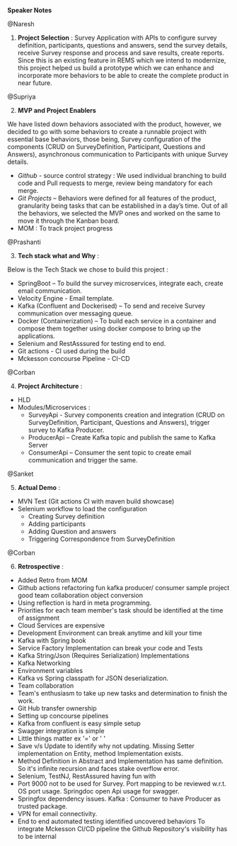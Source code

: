__Speaker Notes__

@Naresh

1. __Project Selection__ : 
Survey Application with APIs to configure survey definition, participants, questions and answers, send the survey details, receive Survey response and
process and save results, create reports.
Since this is an existing feature in REMS which we intend to modernize, this project helped us build a prototype which we can enhance and incorporate more behaviors to be able to create
the complete product in near future.

@Supriya

2. __MVP and Project Enablers__  

We have listed down behaviors associated with the product, however, we decided to go with some behaviors to create a runnable project with essential base behaviors,
those being, Survey configuration  of the components (CRUD on SurveyDefinition, Participant, Questions and Answers), asynchronous communication to Participants with
unique Survey details.

 * _Github_ - source control strategy : We used individual branching to build code and Pull requests to merge, review being mandatory for each merge.
 * _Git Projects_ – Behaviors were defined for all features of the product, granularity being tasks that can be established in a day’s time. Out of all the                             behaviors, we selected the MVP ones and worked on the same to move it through the Kanban board.
 * MOM : To track project progress

@Prashanti

3. __Tech stack what and Why__ : 

Below is the Tech Stack we chose to build this project :

* SpringBoot – To build the survey microservices, integrate each, create email communication.
* Velocity Engine - Email template.
* Kafka (Confluent and Dockerised) – To send and receive Survey communication over messaging queue.
* Docker (Containerization) – To build each service in a container and compose them together using docker compose to bring up the applications.
* Selenium and RestAsssured for testing end to end.
* Git actions - CI used during the build
* Mckesson concourse Pipeline - CI-CD

@Corban

4. __Project Architecture__ : 

* HLD 
* Modules/Microservices :
  * SurveyApi - Survey components creation and integration (CRUD on SurveyDefinition, Participant, Questions and Answers), trigger survey to Kafka Producer.
  * ProducerApi – Create Kafka topic and publish the same to Kafka Server
  * ConsumerApi – Consumer the sent topic to create email communication and trigger the same.

@Sanket

5. __Actual Demo__ :

* MVN Test (Git actions CI with maven build showcase)
* Selenium workflow to load the configuration
  * Creating Survey definition
  * Adding participants
  * Adding Question and answers
  * Triggering Correspondence from SurveyDefinition

@Corban

6. __Retrospective__ :

* Added Retro from MOM
* Github actions refactoring fun kafka producer/ consumer sample project good team collaboration object conversion 
* Using reflection is hard in meta programming.
* Priorities for each team member's task should be identified at the time of assignment
* Cloud Services are expensive
* Development Environment can break anytime and kill your time
* Kafka with Spring book
* Service Factory Implementation can break your code and Tests
* Kafka String/Json (Requires Serialization) Implementations
* Kafka Networking
* Environment variables
* Kafka vs Spring classpath for JSON deserialization.
* Team collaboration
* Team's enthusiasm to take up new tasks and determination to finish the work.
* Git Hub transfer ownership
* Setting up concourse pipelines
* Kafka from confluent is easy simple setup
* Swagger integration is simple
* Little things matter ex '=' or ' '
* Save v/s Update to identify why not updating. Missing Setter implementation on Entity, method Implementation exists.
* Method Definition in Abstract and Implementation has same definition. So it's infinite recursion and faces stake overflow error.
* Selenium, TestNJ, RestAssured having fun with
* Port 9000 not to be used for Survey. Port mapping to be reviewed w.r.t. OS port usage. Springdoc open Api usage for swagger. 
* Springfox dependency issues. Kafka : Consumer to have Producer as trusted package. 
* VPN for email connectivity.
* End to end automated testing identified uncovered behaviors To integrate Mckesson CI/CD pipeline the Github Repository's visibility has to be internal
